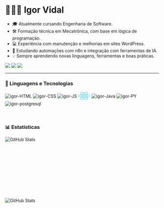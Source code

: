 # 👩🏻‍💻 Igor Vidal


<ul> 
    <li>🎓 Atualmente cursando Engenharia de Software.</li>
    <li>🛠️ Formação técnica em Mecatrônica, com base em lógica de programação.</li>
    <li>💻 Experiência com manutenção e melhorias em sites WordPress.</li>
    <li>🔁 Estudando automações com n8n e integração com ferramentas de IA.</li>
    <li>💡 Sempre aprendendo novas linguagens, ferramentas e boas práticas.</li>
  </ul>
  
  <div> 
  <a href="https://www.instagram.com/iigorvidall/" target="_blank"><img src="https://img.shields.io/badge/-Instagram-%23E4405F?style=for-the-badge&logo=instagram&logoColor=white" target="_blank"></a>      
 <a href = "mailto:igorr.vidall@gmail.com"><img src="https://img.shields.io/badge/-Gmail-%23333?style=for-the-badge&logo=gmail&logoColor=white" target="_blank"></a>
  <a href = "https://www.linkedin.com/in/iigorvidall/"><img src="https://img.shields.io/badge/LinkedIn-0077B5?style=for-the-badge&logo=linkedin&logoColor=white" target="_blank"></a>
</div>

---

### 🤖 Linguagens e Tecnologias
 <div style="display: inline_block">
  <img align="center" alt="igor-HTML" height="40" width="50" src="https://cdn.jsdelivr.net/gh/devicons/devicon/icons/html5/html5-original.svg">
  <img align="center" alt="igor-CSS" height="40" width="50" src="https://cdn.jsdelivr.net/gh/devicons/devicon/icons/css3/css3-original.svg">
  <img align="center" alt="igor-JS" height="40" width="50" src="https://cdn.jsdelivr.net/gh/devicons/devicon/icons/javascript/javascript-original.svg">
  <img align="center" alt="igor-React" height="30" width="40" src="https://raw.githubusercontent.com/devicons/devicon/master/icons/react/react-original.svg">
  <img align="center" alt="igor-Java" height="40" width="50" src="https://cdn.jsdelivr.net/gh/devicons/devicon/icons/java/java-original.svg">
  <img align="center" alt="igor-PY" height="45" width="50" src="https://user-images.githubusercontent.com/87623017/232349391-6e45b28d-8491-49e9-b7aa-526f6da048cf.png">
  <img align="center" alt="igor-postgresql" height="45" width="45" src="https://cdn.jsdelivr.net/gh/devicons/devicon@latest/icons/postgresql/postgresql-plain-wordmark.svg" />
      <link rel="stylesheet" type='text/css' href="https://cdn.jsdelivr.net/gh/devicons/devicon@latest/devicon.min.css" /> 
</div>
<br/>
<br/>

### 📊 Estatísticas

<p>
  <img 
    align="left" 
    alt="GitHub Stats" 
    height="200"
    width="390em"
    style="padding-right: 10px;" 
    src="https://github-readme-stats.vercel.app/api?username=iigorvidall&show_icons=true&theme=tokyonight&include_all_commits=true&locale=pt-br" 
  />

<img 
      align="left" 
      alt="GitHub Stats" 
      height="200" 
      width="390em"
      src="https://github-readme-stats.vercel.app/api/top-langs/?username=iigorvidall&theme=tokyonight&layout=compact&custom_title=Tecnologias&langs_count=9" 
  />

</p>  


